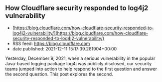 ## How Cloudflare security responded to log4j2 vulnerability
 - [https://blog.cloudflare.com/how-cloudflare-security-responded-to-log4j2-vulnerability/](https://blog.cloudflare.com/how-cloudflare-security-responded-to-log4j2-vulnerability/)
 - RSS feed: https://blog.cloudflare.com
 - date published: 2021-12-11 15:17:39.281904+00:00

Yesterday, December 9, 2021, when a serious vulnerability in the popular Java-based logging package log4j was publicly disclosed, our security teams jumped into action to help respond to the first question and answer the second question. This post explores the second.

